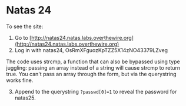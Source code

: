 # Natas 24

To see the site:

1. Go to [http://natas24.natas.labs.overthewire.org](http://natas24.natas.labs.overthewire.org)
2. Log in with natas24, OsRmXFguozKpTZZ5X14zNO43379LZveg

The code uses strcmp, a function that can also be bypassed using type juggling: passing an array instead of a string will cause strcmp to return true. You can't pass an array through the form, but via the querystring works fine.

3. Append to the querystring `?passwd[0]=1` to reveal the password for natas25.
